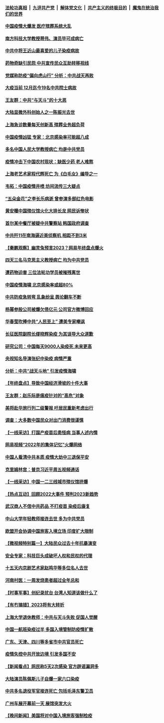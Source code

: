 ####  [法轮功真相](../../../../basic/blob/master/README.md?t=12301612) &nbsp;|&nbsp; [九评共产党](../../../../9ping.md/blob/master/README.md?t=12301612) &nbsp;|&nbsp; [解体党文化](../../../../jtdwh.md/blob/master/README.md?t=12301612)  &nbsp;|&nbsp; [共产主义的终极目的](../../../../gczydzjmd.md/blob/master/README.md?t=12301612) &nbsp;|&nbsp; [魔鬼在统治我们的世界](../../../../mgztzwmdsj.md/blob/master/README.md?t=12301612) 

#### [中国疫情大爆发 医疗殡葬系统大乱](../pages/nsc413/n13894549.md?t=12301612) 

#### [南方科技大学教授蒋伟、演员毕可成病亡](../pages/nsc413/n13894959.md?t=12301612) 

#### [中共中将王近山最喜爱的儿子染疫病故](../pages/nsc413/n13894553.md?t=12301612) 

#### [药物奇缺引民怨 中共宣传民众互助转移视线](../pages/nsc413/n13894561.md?t=12301612) 

#### [党媒称防疫“偏向虎山行” 分析：中共战天再败](../pages/nsc413/n13894577.md?t=12301612) 

#### [大疫当前 12月迄今19名中共院士病故](../pages/nsc413/n13894533.md?t=12301612) 

#### [王友群：中共“与天斗”的十大恶](../pages/nsc413/n13895040.md?t=12301612) 

#### [大陆显微外科创始人之一陈振光去世](../pages/nsc413/n13894878.md?t=12301612) 

#### [上海急诊数量每天创新高 殡葬业务超负荷](../pages/nsc413/n13894949.md?t=12301612) 

#### [中国疫情凶猛 专家：北京感染率可能超八成](../pages/nsc413/n13894948.md?t=12301612) 

#### [多名中国人民大学教授病亡 均是中共党员](../pages/nsc413/n13894877.md?t=12301612) 

#### [疫情冲击下中国农村现状：缺医少药 老人难熬](../pages/nsc413/n13894835.md?t=12301612) 


#### [上海老艺术家程代辉死亡 为《白毛女》编导之一](../pages/nsc413/n13894840.md?t=12301612) 

#### [韦拓：中国疫情井喷 坊间流传三大疑点](../pages/nsc413/n13894528.md?t=12301612) 

#### [“五朵金花”之李长乐病逝 曾参演多部红色电影](../pages/nsc413/n13894522.md?t=12301612) 

#### [黄安曝中国殡仪馆火化大排长龙 网民诉惨状](../pages/nsc413/n13894733.md?t=12301612) 

#### [首尔某中餐厅被疑中共警察站 韩国政府调查](../pages/nsc413/n13894473.md?t=12301612) 

#### [中共歼11在南海逼近美侦察机 相距不到3米](../pages/nsc413/n13894594.md?t=12301612) 

#### [【秦鹏观察】幽灵兔预言2023？网易年终盘点爆火](../pages/nsc413/n13894708.md?t=12301612) 

#### [四天三名马克思主义教授病亡 均为中共党员](../pages/nsc413/n13894656.md?t=12301612) 

#### [遭药物迫害 三位法轮功学员被摧残离世](../pages/nsc413/n13893822.md?t=12301612) 

#### [中国疫情海啸 北京感染率或超80%](../pages/nsc413/n13894673.md?t=12301612) 

#### [中共防疫急转弯 乱象纷呈 舆论翻车不断](../pages/nsc413/n13894280.md?t=12301612) 

#### [杨幂参股公司被爆欠债亿元 公司官方微博回应](../pages/nsc413/n13894649.md?t=12301612) 

#### [华春莹吹捧中共“人民至上” 遭美专家嘲讽](../pages/nsc413/n13894578.md?t=12301612) 

#### [长征医院副院长缪晓辉染疫 为其误导大众道歉](../pages/nsc413/n13894605.md?t=12301612) 

#### [研究公司：中国每天9000人染疫死 未来更高](../pages/nsc413/n13894550.md?t=12301612) 

#### [央视知名导演张纪中染疫 病情严重](../pages/nsc413/n13894559.md?t=12301612) 

#### [分析：中共“战天斗地” 引发疫情海啸](../pages/nsc413/n13893833.md?t=12301612) 

#### [【年终盘点】导致中国经济滑坡的十件大事](../pages/nsc413/n13893109.md?t=12301612) 

#### [王友群：赵乐际是瘟疫针对的“高危”对象](../pages/nsc413/n13893869.md?t=12301612) 

#### [美将赴华旅行列二级警报 吁居民重新考虑出行](../pages/nsc413/n13894518.md?t=12301612) 

#### [调查：大多数中国民众对出门消费很谨慎](../pages/nsc413/n13894551.md?t=12301612) 

#### [【一线采访】打国产疫苗后患怪病 当事人述内情](../pages/nsc413/n13894302.md?t=12301612) 

#### [网易视频“2022年的集体记忆”火爆网络](../pages/nsc413/n13894498.md?t=12301612) 

#### [中国人看清中共本质 疫情大劫中三退保平安](../pages/nsc413/n13891650.md?t=12301612) 

#### [克里姆林宫：普京习近平周五视频通话](../pages/nsc413/n13894511.md?t=12301612) 

#### [【一线采访】中国一二三线城市殡仪馆挤爆](../pages/nsc413/n13894487.md?t=12301612) 

#### [【热点互动】回顾2022大事件 预判2023新趋势](../pages/nsc413/n13894463.md?t=12301612) 

#### [武汉商人不信中共药品 不打疫苗 染疫后康复](../pages/nsc413/n13894479.md?t=12301612) 

#### [中山大学年轻教师接连去世 多为中共党员](../pages/nsc413/n13894464.md?t=12301612) 

#### [欧盟开会协调中国旅客入境立场 印度扩大限制](../pages/nsc413/n13894366.md?t=12301612) 

#### [【微视频特别篇一】大陆民众过去十年抗暴演变](../pages/nsc413/n13894461.md?t=12301612) 

#### [安全专家：科技巨头成破坏人权和民权的代理](../pages/nsc413/n13894408.md?t=12301612) 

#### [十五天内京剧艺术家赵鸣华等多位名人去世](../pages/nsc413/n13894308.md?t=12301612) 

#### [河南村医：一周发烧患者超过全年总和](../pages/nsc413/n13894367.md?t=12301612) 

#### [【时事军事】创纪录扰台 台湾人知道该做什么了](../pages/nsc413/n13893856.md?t=12301612) 

#### [【有冇搞错】2023将有大转折](../pages/nsc413/n13893849.md?t=12301612) 

#### [上海大学退休教师：中共与天斗失败 促国人觉醒](../pages/nsc413/n13894148.md?t=12301612) 

#### [中国一航班染疫过半 多国入境管制防疫情扩散](../pages/nsc413/n13894323.md?t=12301612) 

#### [广东、天津、四川等多省市中共官员死亡](../pages/nsc413/n13894289.md?t=12301612) 


#### [疫情失控中共开放边境 引发多国不安](../pages/nsc413/n13894300.md?t=12301612) 

#### [【新闻看点】网民称5天2次感染 官方辟谣漏洞多](../pages/nsc413/n13893923.md?t=12301612) 

#### [大陆演员陈佩斯儿子自爆一家六口染疫](../pages/nsc413/n13894271.md?t=12301612) 

#### [中共多名退役军官接连死亡 包括毛泽东警卫员](../pages/nsc413/n13893987.md?t=12301612) 

#### [广州车展开幕前一天 展馆突发大火](../pages/nsc413/n13894270.md?t=12301612) 

#### [【晚间新闻】美国将对中国入境旅客强制检疫](../pages/nsc413/n13894276.md?t=12301612) 


